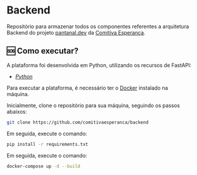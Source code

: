 # Backend

Repositório para armazenar todos os componentes referentes a arquitetura Backend do projeto [pantanal.dev](<Pantanal.dev>) da [Comitiva Esperança](<https://github.com/comitivaesperanca>).

## 🆘 Como executar?

A plataforma foi desenvolvida em Python, utilizando os recursos de FastAPI:
- *[Python](<https://www.python.org/downloads/>)*

Para executar a plataforma, é necessário ter o [Docker](<https://www.docker.com/>) instalado na máquina. <br>

Inicialmente, clone o repositório para sua máquina, seguindo os passos abaixos:
```bash
git clone https://github.com/comitivaesperanca/backend
```

Em seguida, execute o comando:
```bash
pip install -r requirements.txt
```

Em seguida, execute o comando:
```bash
docker-compose up -d --build
```
